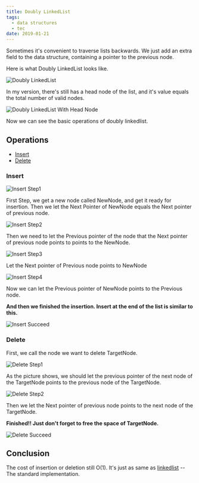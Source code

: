 ```yaml
---
title: Doubly LinkedList
tags:
  - data structures
  - tec
date: 2019-01-21
---
```


Sometimes it's convenient to traverse lists backwards. We just add an extra field to the data structure, containing a pointer to the previous node.

Here is what Doubly LinkedList looks like.

![Doubly LinkedList](https://sherlockblaze.com/resources/img/cs/doublylinkedlist/doublylinkedlist.png)

In my version, there's still has a head node of the list, and it's value equals the total number of valid nodes.

![Doubly LinkedList With Head Node](https://sherlockblaze.com/resources/img/cs/doublylinkedlist/doublylinkedlist_with_head.png)

Now we can see the basic operations of doubly linkedlist.

## Operations

- [Insert](#Insert)
- [Delete](#Delete)

### Insert

![Insert Step1](https://sherlockblaze.com/resources/img/cs/doublylinkedlist/insert_step1.png)

First Step, we get a new node called NewNode, and get it ready for insertion. Then we let the Next Pointer of NewNode equals the Next pointer of previous node.

![Insert Step2](https://sherlockblaze.com/resources/img/cs/doublylinkedlist/insert_step2.png)

Then we need to let the Previous pointer of the node that the Next pointer of previous node points to points to the NewNode.

![Insert Step3](https://sherlockblaze.com/resources/img/cs/doublylinkedlist/insert_step3.png)

Let the Next pointer of Previous node points to NewNode

![Insert Step4](https://sherlockblaze.com/resources/img/cs/doublylinkedlist/insert_step4.png)

Now we can let the Previous pointer of NewNode points to the Previous node.

**And then we finished the insertion. Insert at the end of the list is similar to this.**

![Insert Succeed](https://sherlockblaze.com/resources/img/cs/doublylinkedlist/insert_successed.png)

### Delete

First, we call the node we want to delete TargetNode.

![Delete Step1](https://sherlockblaze.com/resources/img/cs/doublylinkedlist/delete_step1.png)

As the picture shows, we should let the previous pointer of the next node of the TargetNode points to the previous node of the TargetNode.

![Delete Step2](https://sherlockblaze.com/resources/img/cs/doublylinkedlist/delete_step2.png)

Then we let the Next pointer of previous node points to the next node of the TargetNode.

**Finished!! Just don't forget to free the space of TargetNode.**

![Delete Succeed](https://sherlockblaze.com/resources/img/cs/doublylinkedlist/delete_successed.png)

## Conclusion

The cost of insertion or deletion still O(1).
It's just as same as [linkedlist](https//sherlockblaze.com/2019/01/20/LinkedList) -- The standard implementation.
